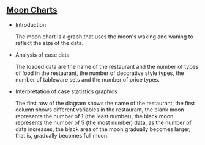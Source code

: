 ## [Moon Charts](/basic/moon-charts)

- Introduction

  The moon chart is a graph that uses the moon's waxing and waning to reflect the size of the data.

- Analysis of case data

  The loaded data are the name of the restaurant and the number of types of food in the restaurant, the number of decorative style types, the number of tableware sets and the number of price types.

- Interpretation of case statistics graphics

  The first row of the diagram shows the name of the restaurant, the first column shows different variables in the restaurant, the blank moon represents the number of 1 (the least number), the black moon represents the number of 5 (the most number) data, as the number of data increases, the black area of the moon gradually becomes larger, that is, gradually becomes full moon.


